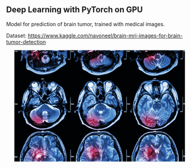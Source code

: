## Deep Learning with PyTorch on GPU

Model for prediction of brain tumor, trained with medical images. 

Dataset: https://www.kaggle.com/navoneel/brain-mri-images-for-brain-tumor-detection


<p align="center">
   <img width="460" height="300" src=Brain_600.png>
</p>
</p>

